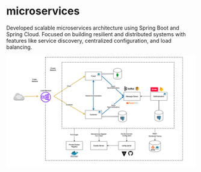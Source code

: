 # microservices
Developed scalable microservices architecture using Spring Boot and Spring Cloud. Focused on building resilient and distributed systems with features like service discovery, centralized configuration, and load balancing.

![Screenshot 2023](https://github.com/FarahDvp/images/blob/fae581924e3ee14123c6f93b3c8f28ce19637407/micoservices.png)

